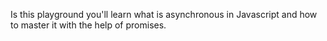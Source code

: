 Is this playground you'll learn what is asynchronous in Javascript and how to master it with the help of promises.